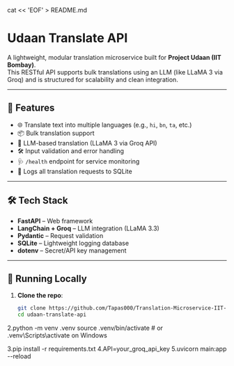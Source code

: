 cat << 'EOF' > README.md
# Udaan Translate API

A lightweight, modular translation microservice built for **Project Udaan (IIT Bombay)**.  
This RESTful API supports bulk translations using an LLM (like LLaMA 3 via Groq) and is structured for scalability and clean integration.

---

## 🚀 Features

- 🌐 Translate text into multiple languages (e.g., `hi`, `bn`, `ta`, etc.)
- 📦 Bulk translation support
- 🧠 LLM-based translation (LLaMA 3 via Groq API)
- 🛠️ Input validation and error handling
- 🩺 `/health` endpoint for service monitoring
- 📑 Logs all translation requests to SQLite

---

## 🛠️ Tech Stack

- **FastAPI** – Web framework  
- **LangChain + Groq** – LLM integration (LLaMA 3.3)  
- **Pydantic** – Request validation  
- **SQLite** – Lightweight logging database  
- **dotenv** – Secret/API key management  

---

## 🧪 Running Locally

1. **Clone the repo**:
   ```bash
   git clone https://github.com/Tapas000/Translation-Microservice-IIT-Bombay.git
   cd udaan-translate-api

2.python -m venv .venv
  source .venv/bin/activate  # or .venv\Scripts\activate on Windows

3.pip install -r requirements.txt
4.API=your_groq_api_key
5.uvicorn main:app --reload

